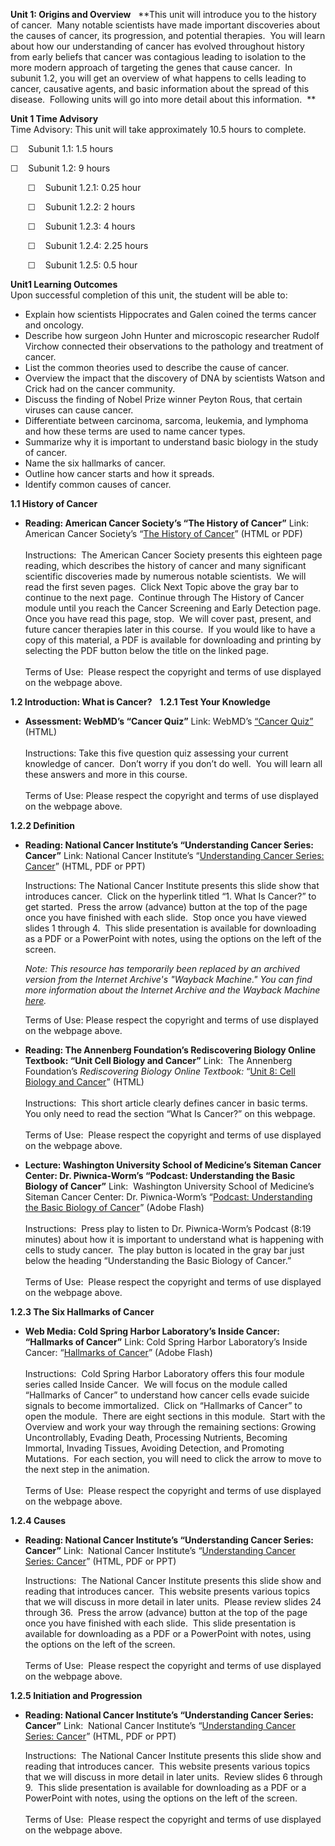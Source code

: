 **Unit 1: Origins and Overview** <span id="1"></span> 
**This unit will introduce you to the history of cancer.  Many notable
scientists have made important discoveries about the causes of cancer,
its progression, and potential therapies.  You will learn about how our
understanding of cancer has evolved throughout history from early
beliefs that cancer was contagious leading to isolation to the more
modern approach of targeting the genes that cause cancer.  In subunit
1.2, you will get an overview of what happens to cells leading to
cancer, causative agents, and basic information about the spread of this
disease.  Following units will go into more detail about this
information.  **

**Unit 1 Time Advisory**  
Time Advisory: This unit will take approximately 10.5 hours to
complete.  
  
 ☐    Subunit 1.1: 1.5 hours  
  
 ☐    Subunit 1.2: 9 hours  
  
        ☐    Subunit 1.2.1: 0.25 hour  
  
        ☐    Subunit 1.2.2: 2 hours  
  
        ☐    Subunit 1.2.3: 4 hours  
  
        ☐    Subunit 1.2.4: 2.25 hours  
  
        ☐    Subunit 1.2.5: 0.5 hour

**Unit1 Learning Outcomes**  
Upon successful completion of this unit, the student will be able to:
-   Explain how scientists Hippocrates and Galen coined the terms cancer
    and oncology.
-   Describe how surgeon John Hunter and microscopic researcher Rudolf
    Virchow connected their observations to the pathology and treatment
    of cancer.
-   List the common theories used to describe the cause of cancer.
-   Overview the impact that the discovery of DNA by scientists Watson
    and Crick had on the cancer community.
-   Discuss the finding of Nobel Prize winner Peyton Rous, that certain
    viruses can cause cancer.
-   Differentiate between carcinoma, sarcoma, leukemia, and lymphoma and
    how these terms are used to name cancer types.
-   Summarize why it is important to understand basic biology in the
    study of cancer.
-   Name the six hallmarks of cancer.
-   Outline how cancer starts and how it spreads.
-   Identify common causes of cancer.

**1.1 History of Cancer** <span id="1.1"></span> 
-   **Reading: American Cancer Society’s “The History of Cancer”**
    Link:  American Cancer Society’s “[The History of
    Cancer](http://www.cancer.org/Cancer/CancerBasics/TheHistoryofCancer/the-history-of-cancer-what-is-cancer)”
    (HTML or PDF)  
        
     Instructions:  The American Cancer Society presents this eighteen
    page reading, which describes the history of cancer and many
    significant scientific discoveries made by numerous notable
    scientists.  We will read the first seven pages.  Click Next Topic
    above the gray bar to continue to the next page.  Continue through
    The History of Cancer module until you reach the Cancer Screening
    and Early Detection page.  Once you have read this page, stop.  We
    will cover past, present, and future cancer therapies later in this
    course.  If you would like to have a copy of this material, a PDF is
    available for downloading and printing by selecting the PDF button
    below the title on the linked page.  
        
     Terms of Use:  Please respect the copyright and terms of use
    displayed on the webpage above.

**1.2 Introduction: What is Cancer?** <span id="1.2"></span> 
**1.2.1 Test Your Knowledge** <span id="1.2.1"></span> 
-   **Assessment: WebMD’s “Cancer Quiz”**
    Link: WebMD’s [“Cancer
    Quiz”](http://www.webmd.boots.com/cancer/cancer-facts-quiz) (HTML)  
        
     Instructions: Take this five question quiz assessing your current
    knowledge of cancer.  Don’t worry if you don’t do well.  You will
    learn all these answers and more in this course.  
        
     Terms of Use: Please respect the copyright and terms of use
    displayed on the webpage above.

**1.2.2 Definition** <span id="1.2.2"></span> 
-   **Reading: National Cancer Institute’s “Understanding Cancer Series:
    Cancer”**
    Link: National Cancer Institute’s “[Understanding Cancer Series:
    Cancer](https://web.archive.org/web/20141004195338/http://www.cancer.gov/cancertopics/understandingcancer/cancer)”
    (HTML, PDF or PPT)  
      
     Instructions: The National Cancer Institute presents this slide
    show that introduces cancer.  Click on the hyperlink titled “1. What
    Is Cancer?” to get started.  Press the arrow (advance) button at the
    top of the page once you have finished with each slide.  Stop once
    you have viewed slides 1 through 4.  This slide presentation is
    available for downloading as a PDF or a PowerPoint with notes, using
    the options on the left of the screen.  
      
     *Note: This resource has temporarily been replaced by an archived
    version from the Internet Archive's "Wayback Machine." You can find
    more information about the Internet Archive and the Wayback Machine
    [here](https://archive.org/about/faqs.php#The_Wayback_Machine).*    
      
     Terms of Use: Please respect the copyright and terms of use
    displayed on the webpage above.

-   **Reading: The Annenberg Foundation’s Rediscovering Biology Online
    Textbook: “Unit Cell Biology and Cancer”**
    Link:  The Annenberg Foundation’s *Rediscovering Biology Online
    Textbook:* “[Unit 8: Cell Biology and
    Cancer](http://www.learner.org/courses/biology/textbook/cancer/cancer_2.html)”
    (HTML)  
        
     Instructions:  This short article clearly defines cancer in basic
    terms.  You only need to read the section “What Is Cancer?” on this
    webpage.  
        
     Terms of Use:  Please respect the copyright and terms of use
    displayed on the webpage above.

-   **Lecture: Washington University School of Medicine’s Siteman Cancer
    Center: Dr. Piwnica-Worm’s “Podcast: Understanding the Basic Biology
    of Cancer”**
    Link:  Washington University School of Medicine’s Siteman Cancer
    Center: Dr. Piwnica-Worm’s “[Podcast: Understanding the Basic
    Biology of
    Cancer](http://www.siteman.wustl.edu/ContentPage.aspx?id=5181)”
    (Adobe Flash)  
        
     Instructions:  Press play to listen to Dr. Piwnica-Worm’s Podcast
    (8:19 minutes) about how it is important to understand what is
    happening with cells to study cancer.  The play button is located in
    the gray bar just below the heading “Understanding the Basic Biology
    of Cancer.”  
                                
     Terms of Use:  Please respect the copyright and terms of use
    displayed on the webpage above.

**1.2.3 The Six Hallmarks of Cancer** <span id="1.2.3"></span> 
-   **Web Media: Cold Spring Harbor Laboratory’s Inside Cancer:
    “Hallmarks of Cancer”**
    Link: Cold Spring Harbor Laboratory’s Inside Cancer: “[Hallmarks of
    Cancer](http://www.insidecancer.org/)” (Adobe Flash)  
        
     Instructions:  Cold Spring Harbor Laboratory offers this four
    module series called Inside Cancer.  We will focus on the module
    called “Hallmarks of Cancer” to understand how cancer cells evade
    suicide signals to become immortalized.  Click on “Hallmarks of
    Cancer” to open the module.  There are eight sections in this
    module.  Start with the Overview and work your way through the
    remaining sections: Growing Uncontrollably, Evading Death,
    Processing Nutrients, Becoming Immortal, Invading Tissues, Avoiding
    Detection, and Promoting Mutations.  For each section, you will need
    to click the arrow to move to the next step in the animation.  
        
     Terms of Use:  Please respect the copyright and terms of use
    displayed on the webpage above.

**1.2.4 Causes** <span id="1.2.4"></span> 
-   **Reading: National Cancer Institute’s “Understanding Cancer Series:
    Cancer”**
    Link:  National Cancer Institute’s “[Understanding Cancer Series:
    Cancer](https://web.archive.org/web/20141004195338/http://www.cancer.gov/cancertopics/understandingcancer/cancer)”
    (HTML, PDF or PPT)  
      
     Instructions:  The National Cancer Institute presents this slide
    show and reading that introduces cancer.  This website presents
    various topics that we will discuss in more detail in later units. 
    Please review slides 24 through 36.  Press the arrow (advance)
    button at the top of the page once you have finished with each
    slide.  This slide presentation is available for downloading as a
    PDF or a PowerPoint with notes, using the options on the left of the
    screen.  
        
     Terms of Use:  Please respect the copyright and terms of use
    displayed on the webpage above.

**1.2.5 Initiation and Progression** <span id="1.2.5"></span> 
-   **Reading: National Cancer Institute’s “Understanding Cancer Series:
    Cancer”**
    Link:  National Cancer Institute’s “[Understanding Cancer Series:
    Cancer](https://web.archive.org/web/20141004195338/http://www.cancer.gov/cancertopics/understandingcancer/cancer)”
    (HTML, PDF or PPT)  
      
     Instructions:  The National Cancer Institute presents this slide
    show and reading that introduces cancer.  This website presents
    various topics that we will discuss in more detail in later units. 
    Review slides 6 through 9.  This slide presentation is available for
    downloading as a PDF or a PowerPoint with notes, using the options
    on the left of the screen.  
        
     Terms of Use:  Please respect the copyright and terms of use
    displayed on the webpage above.


